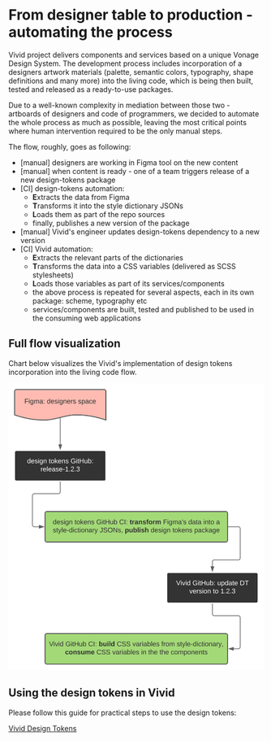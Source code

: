 # From designer table to production - automating the process

Vivid project delivers components and services based on a unique Vonage Design System.
The development process includes incorporation of a designers artwork materials (palette, semantic colors, typography, shape definitions and many more) into the living code, which is being then built, tested and released as a ready-to-use packages.

Due to a well-known complexity in mediation between those two - artboards of designers and code of programmers, we decided to automate the whole process as much as possible, leaving the most critical points where human intervention required to be the only manual steps.

The flow, roughly, goes as following:
* [manual] designers are working in Figma tool on the new content
* [manual] when content is ready - one of a team triggers release of a new design-tokens package
* [CI] design-tokens automation:
	* **E**xtracts the data from Figma
	* **T**ransforms it into the style dictionary JSONs
	* **L**oads them as part of the repo sources
	* finally, publishes a new version of the package
* [manual] Vivid's engineer updates design-tokens dependency to a new version
* [CI] Vivid automation:
	* **E**xtracts the relevant parts of the dictionaries
	* **T**ransforms the data into a CSS variables (delivered as SCSS stylesheets)
	* **L**oads those variables as part of its services/components
	* the above process is repeated for several aspects, each in its own package: scheme, typography etc
	* services/components are built, tested and published to be used in the consuming web applications

## Full flow visualization

Chart below visualizes the Vivid's implementation of design tokens incorporation into the living code flow.

![Design Tokens flow](assets/images/design-tokens-automation.svg)

## Using the design tokens in Vivid

Please follow this guide for practical steps to use the design tokens: 

[Vivid Design Tokens](docs/vivid-design-tokens.md)
